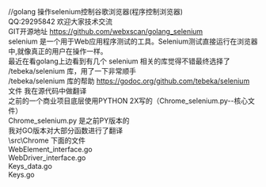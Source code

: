//golang 操作selenium控制谷歌浏览器(程序控制浏览器)
</br>
QQ:29295842  欢迎大家技术交流
</br>
GIT开源地址   https://github.com/webxscan/golang_selenium
</br>
 selenium 是一个用于Web应用程序测试的工具。Selenium测试直接运行在浏览器中,就像真正的用户在操作一样。
</br>
最近在看golang上边看到有几个 selenium 相关的库觉得不错最终选择了  /tebeka/selenium  库，用了一下非常顺手
</br>
/tebeka/selenium   库的帮助 https://godoc.org/github.com/tebeka/selenium 文件  我在源代码中做翻译 
</br>
之前的一个商业项目底层使用PYTHON 2X写的（Chrome_selenium.py--核心文件）
</br>
Chrome_selenium.py 是之前PY版本的
</br>
我对GO版本对大部分函数进行了翻译
</br>
\src\Chrome  下面的文件
</br>
WebElement_interface.go
</br>
WebDriver_interface.go
</br>
Keys_data.go
</br>
Keys.go
</br>

